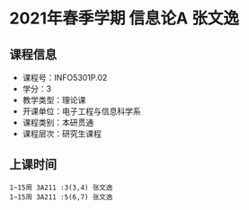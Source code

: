 # 2021年春季学期 信息论A 张文逸






## 课程信息

- 课程号：INFO5301P.02
- 学分：3
- 教学类型：理论课
- 开课单位：电子工程与信息科学系
- 课程类别：本研贯通
- 课程层次：研究生课程

## 上课时间

```
1~15周 3A211 :3(3,4) 张文逸
1~15周 3A211 :5(6,7) 张文逸
```

